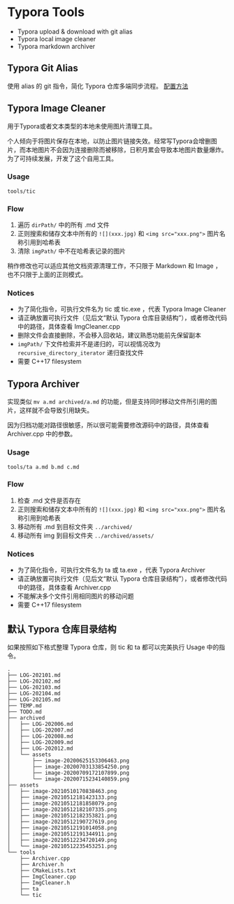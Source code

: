 # Typora Tools
- Typora upload & download with git alias
- Typora local image cleaner
- Typora markdown archiver

## Typora Git Alias
使用 alias 的 git 指令，简化 Typora 仓库多端同步流程。
[配置方法](./GitAlias.md)



## Typora Image Cleaner
用于Typora或者文本类型的本地未使用图片清理工具。

个人倾向于将图片保存在本地，以防止图片链接失效。经常写Typora会增删图片，而本地图片不会因为连接删除而被移除，日积月累会导致本地图片数量爆炸。为了可持续发展，开发了这个自用工具。

### Usage
```shell
tools/tic
```

### Flow
1. 遍历 `dirPath/` 中的所有 .md 文件
2. 正则搜索和储存文本中所有的 `![](xxx.jpg)` 和 `<img src="xxx.png">` 图片名称引用到哈希表
3. 清除 `imgPath/` 中不在哈希表记录的图片

稍作修改也可以适应其他文档资源清理工作，不只限于 Markdown 和 Image ，也不只限于上面的正则模式。

### Notices
- 为了简化指令，可执行文件名为 tic 或 tic.exe ，代表 Typora Image Cleaner
- 请正确放置可执行文件（见后文“默认 Typora 仓库目录结构”），或者修改代码中的路径，具体查看 ImgCleaner.cpp
- 删除文件会直接删除，不会移入回收站，建议熟悉功能前先保留副本
- `imgPath/` 下文件检索并不是递归的，可以视情况改为 `recursive_directory_iterator` 递归查找文件
- 需要 C++17 filesystem



## Typora Archiver
实现类似 `mv a.md archived/a.md` 的功能，但是支持同时移动文件所引用的图片，这样就不会导致引用缺失。

因为归档功能对路径很敏感，所以很可能需要修改源码中的路径，具体查看 Archiver.cpp 中的参数。

### Usage
```shell
tools/ta a.md b.md c.md
```

### Flow
1. 检查 .md 文件是否存在
2. 正则搜索和储存文本中所有的 `![](xxx.jpg)` 和 `<img src="xxx.png">` 图片名称引用到哈希表
3. 移动所有 .md 到目标文件夹 `../archived/`
4. 移动所有 img 到目标文件夹 `../archived/assets/`

### Notices
- 为了简化指令，可执行文件名为 ta 或 ta.exe ，代表 Typora Archiver
- 请正确放置可执行文件（见后文“默认 Typora 仓库目录结构”），或者修改代码中的路径，具体查看 Archiver.cpp
- 不能解决多个文件引用相同图片的移动问题
- 需要 C++17 filesystem

## 默认 Typora 仓库目录结构
如果按照如下格式整理 Typora 仓库，则 tic 和 ta 都可以完美执行 Usage 中的指令。

```
.
├── LOG-202101.md
├── LOG-202102.md
├── LOG-202103.md
├── LOG-202104.md
├── LOG-202105.md
├── TEMP.md
├── TODO.md
├── archived
│   ├── LOG-202006.md
│   ├── LOG-202007.md
│   ├── LOG-202008.md
│   ├── LOG-202009.md
│   ├── LOG-202012.md
│   └── assets
│       ├── image-20200625153306463.png
│       ├── image-20200703133854250.png
│       ├── image-20200709172107899.png
│       └── image-20200715234140859.png
├── assets
│   ├── image-20210510170838463.png
│   ├── image-20210512181423133.png
│   ├── image-20210512181858079.png
│   ├── image-20210512182107335.png
│   ├── image-20210512182353821.png
│   ├── image-20210512190727619.png
│   ├── image-20210512191014058.png
│   ├── image-20210512191344911.png
│   ├── image-20210512234720149.png
│   └── image-20210512235453251.png
└── tools
    ├── Archiver.cpp
    ├── Archiver.h
    ├── CMakeLists.txt
    ├── ImgCleaner.cpp
    ├── ImgCleaner.h
    ├── ta
    └── tic
```
